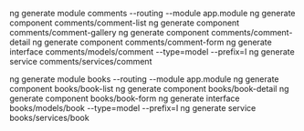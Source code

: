ng generate module comments --routing --module app.module
ng generate component comments/comment-list
ng generate component comments/comment-gallery
ng generate component comments/comment-detail
ng generate component comments/comment-form
ng generate interface comments/models/comment --type=model --prefix=I
ng generate service comments/services/comment

ng generate module books --routing --module app.module
ng generate component books/book-list
ng generate component books/book-detail
ng generate component books/book-form
ng generate interface books/models/book --type=model --prefix=I
ng generate service books/services/book